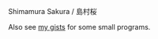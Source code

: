 Shimamura Sakura / 島村桜

Also see [my gists](https://gist.github.com/shimamura-sakura) for some small programs.
